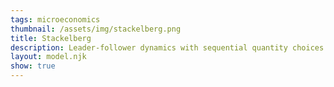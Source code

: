 ```yaml
---
tags: microeconomics
thumbnail: /assets/img/stackelberg.png
title: Stackelberg
description: Leader-follower dynamics with sequential quantity choices impacting market price and profits
layout: model.njk
show: true
---
```

<script defer>
const myCalculator = new EconVision();

myCalculator.setGraphs({'engine':'desmos','idDiv':'PriceVsQuantityGraph','height':'650px','width':'50','left':'-25','right':'150','bottom':'-15','top':'100','copy':true,'expressions':false,'zoomFit':true,'showXAxis':true,'showYAxis':true,'xAxisLabel':'Q(units)       ','yAxisLabel':'P($)'});
myCalculator.setGraphs({'engine':'desmos','idDiv':'QuantityVQuantityGraph','height':'650px','width':'50','left':'-25','right':'150','bottom':'-15','top':'100','copy':true,'expressions':false,'zoomFit':true,'showXAxis':true,'showYAxis':true,'xAxisLabel':'Q1(units)       ','yAxisLabel':'Q2(units)'});

//InverseDemandFunc
myCalculator.addFuncInput({'idDiv':'InverseDemandFunc','title':'Inverse Demand Function','func':'f_D(Q)','latex':"60-\\frac{Q}{2}",'constraint':"\\left\\{Q\\ge0\\right\\}",'color':'#ea5757','listGraphs':[0]});

//Leader and Follower TC
myCalculator.addFuncInput({'idDiv':'LeaderTC','title':'Leader’s Total Cost','func':'f_{TCL}(Q)','latex':"\\frac{Q^2}{10}",'hidden':true,'listGraphs':[0]});
myCalculator.addFuncInput({'idDiv':'FollowerTC','title':'Follower’s Total Cost','func':'f_{TCF}(Q)','latex':"\\frac{Q^2}{8}",'hidden':true,'listGraphs':[0]});

// //Leader and Follower MC
myCalculator.addExpression({'calc':'simpleDerive','idDiv':'LeaderMC','parentIdDiv':'LeaderTC','NewfunEqu':"f_{mcL}(Q)",'hidden':true,'listGraphs':[0]});
myCalculator.addExpression({'calc':'simpleDerive','idDiv':'FollowerMC','parentIdDiv':'FollowerTC','NewfunEqu':"f_{mcF}(Q)",'hidden':true,'listGraphs':[0]});


//Leader and Follower inverse
myCalculator.addExpression({'calc':'simpleInverse','idDiv':'LeaderSupply','parentIdDiv':'LeaderMC','NewfunEqu':'S_L(P)','hidden':true,'listGraphs':[0]});
myCalculator.addExpression({'calc':'simpleInverse','idDiv':'FollowerSupply','parentIdDiv':'FollowerMC','NewfunEqu':'S_F(P)','hidden':true,'listGraphs':[0]});
myCalculator.addExpression({'calc':'simpleCompute','idDiv':'TotalSupply','compute':'LeaderSupply+FollowerSupply','NewfunEqu':'S_{total}(P)','hidden':true,'listGraphs':[0]});

//draw total MC
myCalculator.addExpression({'calc':'simpleInverse','idDiv':'TotalMC','parentIdDiv':'TotalSupply','NewfunEqu':'f_{mcT}(Q)','color':'#4730f3','listGraphs':[0]});

//ProfitFunctionLeader
myCalculator.addExpression({'idDiv':'Q1','latex':'f_{q1}(Q_{1})=Q_{1}','hidden':true,'listGraphs':[0]});
myCalculator.addExpression({'idDiv':'Q2','latex':'f_{q2}(Q_{2})=Q_{2}','hidden':true,'listGraphs':[0]});
myCalculator.addExpression({'calc':'advanceSubstitute','idDiv':'LeaderTC1','parentIdDiv':["LeaderTC", "Q1"],'NewfunEqu':"F_{TCL}(Q_{1})",'subWith':'0','hidden':true,'listGraphs':[0]});
myCalculator.addExpression({'calc':'advanceSubstitute','idDiv':'FollowerTC2','parentIdDiv':["FollowerTC", "Q2"],'NewfunEqu':"F_{TCF}(Q_{2})",'subWith':'0','hidden':true,'listGraphs':[0]});
myCalculator.addExpression({'idDiv':"simpleQB", 'latex':"f_{qB}(Q_{1},Q_{2})=Q_{1}+Q_{2}", 'hidden':true, 'listGraphs':[0]});
myCalculator.addExpression({'calc':"advanceSubstitute", 'idDiv':"priceFunc", 'parentIdDiv':["InverseDemandFunc", "simpleQB"], 'NewfunEqu':"f_{IDB}(Q_{1},Q_{2})", 'subWith':0, 'hidden':true, 'listGraphs':[0]});


myCalculator.addExpression({'calc':'simpleCompute','idDiv':'LeaderProfitFunc','compute':'priceFunc*[Q_1]-(LeaderTC1)','NewfunEqu':"P_{L}(Q_{1},Q_{2})",'hidden':true,'listGraphs':[0,1]});
myCalculator.addExpression({'calc':'simpleCompute','idDiv':'FollowerProfitFunc','compute':'priceFunc*[Q_2]-(FollowerTC2)','NewfunEqu':"P_{F}(Q_{1},Q_{2})",'hidden':true,'listGraphs':[0,1]});

// //MR
myCalculator.addExpression({'calc':"simpleCompute", 'idDiv':"revenueTotal", 'compute':"InverseDemandFunc*[Q]", 'NewfunEqu':"f_{rT}(Q)", 'hidden':true, 'listGraphs':[0]});
myCalculator.addExpression({ 'calc': "simpleDerive", 'idDiv': "MRFunc", 'parentIdDiv': "revenueTotal", 'NewfunEqu': "F_{MR}(Q)", 'color':"#DC143C", 'listGraphs':[0]});

// // //Optimal MR=MC
myCalculator.addExpression({'idDiv':"OptimalCheckq", 'latex':"F_{MR}(Q_{q})\\sim f_{mcT}(Q_{q})", 'hidden':true, 'listGraphs':[0]});
myCalculator.addExpression({'idDiv':"OptimalCheckp", 'latex':"Q_{p}=f_D(Q_{q})", 'hidden':true, 'listGraphs':[0]});
myCalculator.addExpression({'idDiv':"OptimalCheckShade", 'color': 'gray', 'lineStyle': Desmos.Styles.DASHED, 'lineWidth': "0.9", 'latex':"\\operatorname{polygon}\\left(\\left[\\left(Q_{q},0\\right),\\left(Q_{q},Q_{p}\\right),\\left(0,Q_{p}\\right),\\left(0,0\\right)\\right]\\right)", 'listGraphs':[0]});
myCalculator.addLabel({ 'idDiv': 'cartelPoint', 'latex': '\\left(Q_{q},Q_{p}\\right)', 'color': 'gray', 'pointStyle':Desmos.Styles.OPEN, 'label': '','pointSize':15, 'listGraphs': [0] });
myCalculator.addSwitchInput({ 'idDiv': "displayCartelSolution", 'title': "Display Cartel Solution", 'idDivs': ["OptimalCheckShade", "cartelPoint"], 'hideToggle': true, 'listGraphs': [0] });


//show BackwardInduction first graph
myCalculator.addExpression({ 'idDiv': "findPriceLeader", 'latex': "P_{s1}=f_{IDB}\\left(Q_{s1},Q_{s2}\\right)", 'listGraphs': [0] });
myCalculator.addExpression({ 'idDiv': "sumQuantityStac", 'latex': "Q_{s}=Q_{s1}+Q_{s2}", 'listGraphs': [0] });
myCalculator.addExpression({ 'idDiv': "sumQuantityStacAdj", 'latex': "Q_{sa}=Q_{s11}+Q_{s22}", 'listGraphs': [0] });
myCalculator.addLabel({ 'idDiv': 'StackelbergOptimal', 'latex': '\\left(Q_{s},P_{s1}\\right)', 'color': '#388c46', 'label': 'Stackelberg(${Q_{s}},$${P_{s1}})', 'listGraphs': [0] });
//adjusted PriceQuantatity
myCalculator.addExpression({ 'idDiv': "findPriceLeaderAdj", 'latex': "P_{s11}=f_{IDB}\\left(Q_{s11},Q_{s22}\\right)", 'listGraphs': [0] });
myCalculator.addLabel({ 'idDiv': 'StackelbergOptimalAdj', 'latex': '\\left(Q_{sa},P_{s11}\\right)', 'color': '#3d168c', 'label': '*(${Q_{sa}},$${P_{s11}})', 'listGraphs': [0] });




myCalculator.addExpression({'calc':"simpleFOC", 'idDiv':"FOCFollower", 'parentIdDiv':"FollowerProfitFunc", 'NewfunEqu':"R(Q_{1},Q_{2})", 'FOCmax':true, 'solveFor':1, 'hidden':true, 'listGraphs':[0,1]});
myCalculator.addExpression({'calc':"advanceSubstitute", 'idDiv':"profitFuncLeaderFromFollower", 'parentIdDiv':["LeaderProfitFunc", "FOCFollower"], 'NewfunEqu':"p_{LfF}(Q_{1},Q_{2})", 'subWith':1, 'hidden':true, 'listGraphs':[0,1]});
myCalculator.addExpression({'calc':"simpleFOC", 'idDiv':"FOCLeader", 'parentIdDiv':"profitFuncLeaderFromFollower", 'NewfunEqu':"\\mu(Q_{1},Q_{2})", 'FOCmax':true, 'solveFor':0, 'hidden':true, 'listGraphs':[0,1]});
myCalculator.addExpression({'calc':"advanceSubstitute", 'idDiv':"FOCFollowerFromLeader", 'parentIdDiv':["FOCFollower", "FOCLeader"], 'NewfunEqu':"\\rho(Q_{1},Q_{2})", 'subWith':0, 'hidden':true, 'listGraphs':[0,1]});

// //Stacklberg optimal
myCalculator.addExpression({ 'idDiv': "Quantity1Stackelberg", 'latex': "Q_{s1}=\\mu(Q_{1},Q_{2})", 'hidden': true, 'listGraphs': [0,1] });
myCalculator.addExpression({ 'idDiv': "Quantity2Stackelberg", 'latex': "Q_{s2}=\\rho(Q_{1},Q_{2})", 'hidden': true, 'listGraphs': [0,1] });

// //finding k_l k_f of isoprofits
myCalculator.addExpression({ 'idDiv': "k1IsoProfit", 'latex': "k_{s1}=P_{L}(Q_{s1},Q_{s2})", 'listGraphs': [0, 1] });
myCalculator.addExpression({ 'idDiv': "k2IsoProfit", 'latex': "k_{s2}=P_{F}(Q_{s1},Q_{s2})", 'listGraphs': [0, 1] });

// //rotaional
myCalculator.addExpression({ 'idDiv': "Pi2I1", 'latex': 'x_{2}\\left(x,y\\right)=x\\cos\\left(-2\\pi\\right)-y\\sin\\left(-2\\pi\\right)', 'listGraphs': [1] });
myCalculator.addExpression({ 'idDiv': "Pi2I2", 'latex': 'y_{2}\\left(x,y\\right)=x\\sin\\left(-2\\pi\\right)+y\\cos\\left(-2\\pi\\right)', 'listGraphs': [1] });

//drawIsoProfit
myCalculator.addExpression({ 'idDiv': "LeaderIsoProfit", 'latex': "P_{L}\\left(x_{2}\\left(x,y\\right),y_{2}\\left(x,y\\right)\\right)=k_{s1}\\left\\{0\\le x\\right\\}\\left\\{0\\le y\\right\\}", 'color': "#388c46", 'listGraphs': [1] });
myCalculator.addExpression({ 'idDiv': "FollowerIsoProfit", 'latex': "P_{F}\\left(x_{2}\\left(x,y\\right),y_{2}\\left(x,y\\right)\\right)=k_{s2}\\left\\{0\\le x\\right\\}\\left\\{0\\le y\\right\\}", 'color': "#2d70b3", 'listGraphs': [1] });

//addReactionFunction
myCalculator.addExpression({ 'idDiv': "ReactionFunction", 'latex': "R_{s1}(Q_{1})=R(Q_{1},Q_{2})", 'hidden':true, 'listGraphs': [0,1] });

//constraint ReactionFunction
myCalculator.addExpression({ 'idDiv': "ConstraintXAxis", 'latex': 'R_{s1}(q_{maxq1})\\sim0', 'listGraphs': [0, 1] });
myCalculator.addExpression({ 'idDiv': "ConstraintYAxis", 'latex': 'q_{maxq2}=R_{s1}(0)', 'listGraphs': [0, 1] });

myCalculator.line();

//adjustLabelIsoProfit
myCalculator.addSliderInput({ 'idDiv': "CheckIsoProfitOptimalQ1", 'title': "Leader’s Chosen Quantity", 'latex': "Q_{s11}", 'min': 0, 'max': 'q_{maxq1}', 'step': 1, 'defaultValue': 45, 'listGraphs': [0, 1] });
myCalculator.addSliderInput({ 'idDiv': "CheckIsoProfitOptimalQ2", 'title': "Follower’s Chosen Quantity", 'latex': "Q_{s22}", 'min': 0, 'max': 'q_{maxq2}', 'step': 1, 'defaultValue': 30, 'listGraphs': [0, 1] });
myCalculator.addLabel({ 'idDiv': 'IsoProfitAdjLabel', 'latex': '\\left(Q_{s11},Q_{s22}\\right)', 'color': '#3d168c', 'label': '(${Q_{s11}},${Q_{s22}})', 'pointSize': "1", 'dragMode': Desmos.DragModes.XY, 'labelOrientation': Desmos.LabelOrientations.BELOW, 'listGraphs': [1] });

//finding k_l k_f of isoprofits adjustable
myCalculator.addExpression({ 'idDiv': "k1IsoProfitAdj", 'latex': "k_{s11}=P_{L}(Q_{s11},Q_{s22})", 'listGraphs': [1] });
myCalculator.addExpression({ 'idDiv': "k2IsoProfitAdj", 'latex': "k_{s22}=P_{F}(Q_{s11},Q_{s22})", 'listGraphs': [1] });

//drawIsoProfit
myCalculator.addExpression({ 'idDiv': "LeaderIsoProfitAdj", 'latex': "P_{L}\\left(x_{2}\\left(x,y\\right),y_{2}\\left(x,y\\right)\\right)=k_{s11}\\left\\{0\\le x\\right\\}\\left\\{0\\le y\\right\\}", 'color': "#388c46", 'lineStyle': Desmos.Styles.DASHED, 'lineWidth': "1", 'listGraphs': [1] });
myCalculator.addExpression({ 'idDiv': "FollowerIsoProfitAdj", 'latex': "P_{F}\\left(x_{2}\\left(x,y\\right),y_{2}\\left(x,y\\right)\\right)=k_{s22}\\left\\{0\\le x\\right\\}\\left\\{0\\le y\\right\\}", 'color': "#2d70b3", 'lineStyle': Desmos.Styles.DASHED, 'lineWidth': "1", 'listGraphs': [1] });
myCalculator.addExpression({ 'idDiv': "ShadedIsoProfits", 'latex': "0<x\\left\\{y>k_{s1}-P_{L}\\left(x_{2}\\left(x,y\\right),y_{2}\\left(x,y\\right)\\right)\\right\\}\\left\\{y>k_{s2}-P_{F}\\left(x_{2}\\left(x,y\\right),y_{2}\\left(x,y\\right)\\right)\\right\\}", 'color': "#fa7e19", 'lineWidth': "0", 'listGraphs': [1] });
myCalculator.addSwitchInput({ 'idDiv': "ShadedIsoProfitsSwitch", 'title': "Display Area with Better Allocations", 'idDivs': ["ShadedIsoProfits"], 'hideToggle': true, 'listGraphs': [1] });



myCalculator.setInstructions({
	title: "Inverse Demand Function",
	content: '<b>Input the inverse of the market demand curve, such that P appears on the left hand side of the equation and Q appears on the right (i.e. P(Q) = aQ + b).</b>'
});

myCalculator.setInstructions({
	title: "Leader’s Total Cost",
	content: '<b>Input the total cost function of the leader.</b> Please make sure that any occurrence of Q within this expression has the subscript 1, as in, Q1. Q1 denotes the quantity produced by the leader.'
});

myCalculator.setInstructions({
	title: "Follower’s Total Cost",
	content: '<b>Input the total cost function of the follower.</b> Please make sure that any occurrence of Q within this expression has the subscript 2, as in, Q2. Q2 denotes the quantity produced by the follower.'
});

myCalculator.setInstructions({
	title: "Backward Induction",
	content: 'The calculator will immediately generate the quantity produced by the leader, the quantity produced by the follower, the total quantity sold on the market, and the corresponding market price following the assumptions of the Stackelberg model.\
	The quantity produced by the leader/ follower is displayed in the default value of the “Leader’s/ Follower’s Chosen Quantity” field on the left hand side, as well as at the point of intersection of the two isoprofit curves in the second graph.\
	The total quantity sold on the market and the corresponding market price under the Stackelberg model is labeled in green along the inverse market demand curve in the first graph.'
});

myCalculator.setInstructions({
	title: "Isoprofit Curves",
	content: 'At this market price and quantity sold on the market, the isoprofit curves of the leader and the follower are displayed in graph 2, with the leader’s isoprofit curve in green and the follower’s isoprofit curve in blue. The isoprofit curves intersect each other (not tangent to each other), which suggests that this allocation under the Stackelberg model is Pareto inefficient. The shaded orange area represents the better allocations, i.e., the allocations that Pareto dominate the current allocation. Both the leader and the follower would be better off (earn higher profits) if they moved to an allocation in the orange area.\
	\\tip{"You can choose whether to display the areas with better allocations in graph two by toggling the “display area with better allocations” switch."}\
	\\tip{"To experiment with different allocations of quantities between the leader and the follower, you can change the quantity sold by the leader and/ or the follower in a few ways: by typing the number directly into the “Leader’s/ Follower’s Chosen Quantity” fields, moving the slider underneath the “Leader’s/ Follower’s Chosen Quantity” fields, or clicking and dragging the red point in the second graph to change the allocation between them."}'
});

myCalculator.setInstructions({
	title: "Cartel Solution ",
	content: 'You can click and drag the red point in the second graph to adjust the allocation until the isoprofit curves of the leader and follower are tangent to each other. When the isoprofit curves are tangent, that is the allocation that maximizes the combined profits of the leader and follower. This allocation represents the cartel solution, i.e., if the leader and follower collude to maximize their combined profits.\
	The grey label shows the total quantity sold and market price under the cartel solution. The grey shaded area is the combined revenue the leader and follower receive under the cartel solution.\
	\\tip{"You can choose whether to display the cartel solution in graph one by toggling the “display cartel solution” switch."}'
});

myCalculator.setCreators({
	title: "Developer",
	name: "Radi",
	school: "GS’23"
  });
myCalculator.setCreators({
	title: "Editor",
	name: "Kyla",
	school: "CC’24"
});
  </script>
